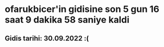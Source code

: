 # ofarukbicer'in gidisine son 5 gun 16 saat 9 dakika 58 saniye kaldi

## Gidis tarihi: 30.09.2022 :(